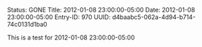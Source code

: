 Status: GONE
Title: 2012-01-08 23:00:00-05:00
Date: 2012-01-08 23:00:00-05:00
Entry-ID: 970
UUID: d4baabc5-062a-4d94-b714-74c0131d1ba0

This is a test for 2012-01-08 23:00:00-05:00
